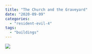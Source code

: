 ```yaml
---
title: "The Church and the Graveyard"
date: "2020-09-09"
categories: 
  - "resident-evil-4"
tags: 
  - "buildings"
---
```


[![](images/resident-evil-4_20200830125118-scaled.jpg)](https://davidpeach.me/wp-content/uploads/2020/09/resident-evil-4_20200830125118-scaled.jpg)
